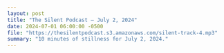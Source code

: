 ```yaml
---
layout: post
title: "The Silent Podcast — July 2, 2024"
date: 2024-07-01 06:00:00 -0500
file: "https://thesilentpodcast.s3.amazonaws.com/silent-track-4.mp3"
summary: "10 minutes of stillness for July 2, 2024."
---
```

